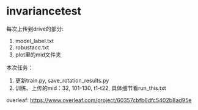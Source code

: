# invariancetest

每次上传到drive的部分:
1. model_label.txt
2. robustacc.txt
3. plot里的mid文件夹

本次任务：
1. 更新train.py, save_rotation_results.py
2. 训练、上传的mid：32, 101-130, t1-t22, 具体细节看run_this.txt



overleaf:
https://www.overleaf.com/project/60357cbfb6dfc5402b8ad95e
